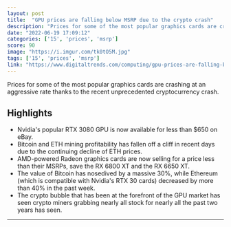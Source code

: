 ```yaml
---
layout: post
title:  "GPU prices are falling below MSRP due to the crypto crash"
description: "Prices for some of the most popular graphics cards are crashing at an aggressive rate thanks to the recent unprecedented cryptocurrency crash."
date: "2022-06-19 17:09:12"
categories: ['15', 'prices', 'msrp']
score: 90
image: "https://i.imgur.com/tk0tO5M.jpg"
tags: ['15', 'prices', 'msrp']
link: "https://www.digitaltrends.com/computing/gpu-prices-are-falling-below-msrp-due-to-the-crypto-crash/?utm_source=reddit&amp;utm_medium=pe&amp;utm_campaign=pd"
---
```


Prices for some of the most popular graphics cards are crashing at an aggressive rate thanks to the recent unprecedented cryptocurrency crash.

## Highlights

- Nvidia's popular RTX 3080 GPU is now available for less than $650 on eBay.
- Bitcoin and ETH mining profitability has fallen off a cliff in recent days due to the continuing decline of ETH prices.
- AMD-powered Radeon graphics cards are now selling for a price less than their MSRPs, save the RX 6800 XT and the RX 6650 XT.
- The value of Bitcoin has nosedived by a massive 30%, while Ethereum (which is compatible with Nvidia's RTX 30 cards) decreased by more than 40% in the past week.
- The crypto bubble that has been at the forefront of the GPU market has seen crypto miners grabbing nearly all stock for nearly all the past two years has seen.

---
